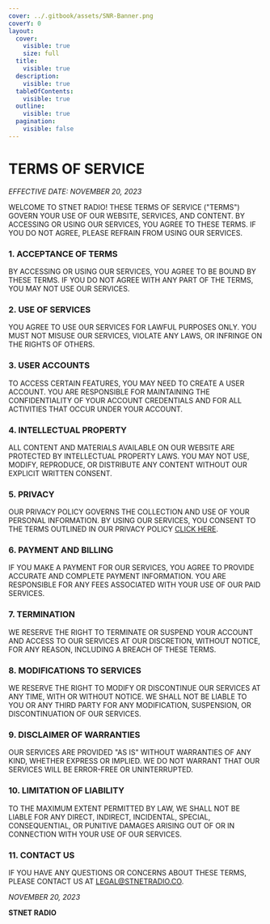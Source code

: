 ```yaml
---
cover: ../.gitbook/assets/SNR-Banner.png
coverY: 0
layout:
  cover:
    visible: true
    size: full
  title:
    visible: true
  description:
    visible: true
  tableOfContents:
    visible: true
  outline:
    visible: true
  pagination:
    visible: false
---
```


# TERMS OF SERVICE
*EFFECTIVE DATE: NOVEMBER 20, 2023*

WELCOME TO STNET RADIO! THESE TERMS OF SERVICE ("TERMS") GOVERN YOUR USE OF OUR WEBSITE, SERVICES, AND CONTENT. BY ACCESSING OR USING OUR SERVICES, YOU AGREE TO THESE TERMS. IF YOU DO NOT AGREE, PLEASE REFRAIN FROM USING OUR SERVICES.

### 1. **ACCEPTANCE OF TERMS**

BY ACCESSING OR USING OUR SERVICES, YOU AGREE TO BE BOUND BY THESE TERMS. IF YOU DO NOT AGREE WITH ANY PART OF THE TERMS, YOU MAY NOT USE OUR SERVICES.

### 2. **USE OF SERVICES**

YOU AGREE TO USE OUR SERVICES FOR LAWFUL PURPOSES ONLY. YOU MUST NOT MISUSE OUR SERVICES, VIOLATE ANY LAWS, OR INFRINGE ON THE RIGHTS OF OTHERS.

### 3. **USER ACCOUNTS**

TO ACCESS CERTAIN FEATURES, YOU MAY NEED TO CREATE A USER ACCOUNT. YOU ARE RESPONSIBLE FOR MAINTAINING THE CONFIDENTIALITY OF YOUR ACCOUNT CREDENTIALS AND FOR ALL ACTIVITIES THAT OCCUR UNDER YOUR ACCOUNT.

### 4. **INTELLECTUAL PROPERTY**

ALL CONTENT AND MATERIALS AVAILABLE ON OUR WEBSITE ARE PROTECTED BY INTELLECTUAL PROPERTY LAWS. YOU MAY NOT USE, MODIFY, REPRODUCE, OR DISTRIBUTE ANY CONTENT WITHOUT OUR EXPLICIT WRITTEN CONSENT.

### 5. **PRIVACY**

OUR PRIVACY POLICY GOVERNS THE COLLECTION AND USE OF YOUR PERSONAL INFORMATION. BY USING OUR SERVICES, YOU CONSENT TO THE TERMS OUTLINED IN OUR PRIVACY POLICY [CLICK HERE](HTTPS://DOCS.STNETRADIO.CO/PRIVACY-POLICY "OUR PRIVACY POLICY").

### 6. **PAYMENT AND BILLING**

IF YOU MAKE A PAYMENT FOR OUR SERVICES, YOU AGREE TO PROVIDE ACCURATE AND COMPLETE PAYMENT INFORMATION. YOU ARE RESPONSIBLE FOR ANY FEES ASSOCIATED WITH YOUR USE OF OUR PAID SERVICES.

### 7. **TERMINATION**

WE RESERVE THE RIGHT TO TERMINATE OR SUSPEND YOUR ACCOUNT AND ACCESS TO OUR SERVICES AT OUR DISCRETION, WITHOUT NOTICE, FOR ANY REASON, INCLUDING A BREACH OF THESE TERMS.

### 8. **MODIFICATIONS TO SERVICES**

WE RESERVE THE RIGHT TO MODIFY OR DISCONTINUE OUR SERVICES AT ANY TIME, WITH OR WITHOUT NOTICE. WE SHALL NOT BE LIABLE TO YOU OR ANY THIRD PARTY FOR ANY MODIFICATION, SUSPENSION, OR DISCONTINUATION OF OUR SERVICES.

### 9. **DISCLAIMER OF WARRANTIES**

OUR SERVICES ARE PROVIDED "AS IS" WITHOUT WARRANTIES OF ANY KIND, WHETHER EXPRESS OR IMPLIED. WE DO NOT WARRANT THAT OUR SERVICES WILL BE ERROR-FREE OR UNINTERRUPTED.

### 10. **LIMITATION OF LIABILITY**

TO THE MAXIMUM EXTENT PERMITTED BY LAW, WE SHALL NOT BE LIABLE FOR ANY DIRECT, INDIRECT, INCIDENTAL, SPECIAL, CONSEQUENTIAL, OR PUNITIVE DAMAGES ARISING OUT OF OR IN CONNECTION WITH YOUR USE OF OUR SERVICES.

### 11. CONTACT US
IF YOU HAVE ANY QUESTIONS OR CONCERNS ABOUT THESE TERMS, PLEASE CONTACT US AT [LEGAL@STNETRADIO.CO](MAILTO:LEGAL@STNETRADIO.CO).

*NOVEMBER 20, 2023*

**STNET RADIO**